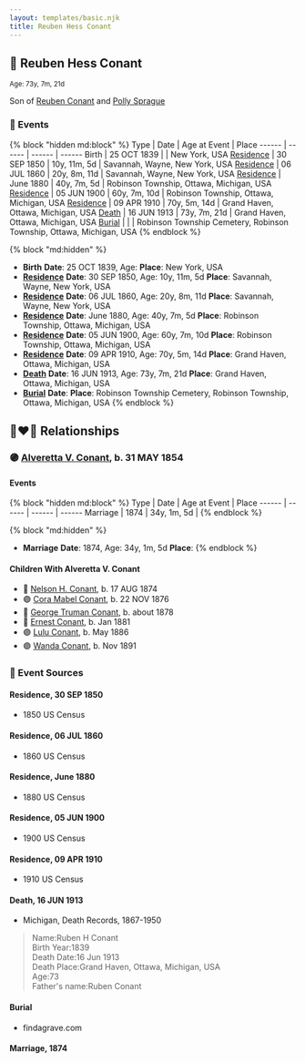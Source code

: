 ```yaml
---
layout: templates/basic.njk
title: Reuben Hess Conant
---
```

## 🔵 Reuben Hess Conant
<small>Age: 73y, 7m, 21d</small>

Son of [Reuben Conant](/people/7/72221832) and [Polly Sprague](/people/5/53927626)

### 📆 Events

{% block "hidden md:block" %}
Type | Date | Age at Event | Place
------ | ------ | ------ | ------
Birth | 25 OCT 1839 |  | New York, USA
[Residence](#event-event-0) | 30 SEP 1850 | 10y, 11m, 5d | Savannah, Wayne, New York, USA
[Residence](#event-event-1) | 06 JUL 1860 | 20y, 8m, 11d | Savannah, Wayne, New York, USA
[Residence](#event-event-2) | June 1880 | 40y, 7m, 5d | Robinson Township, Ottawa, Michigan, USA
[Residence](#event-event-3) | 05 JUN 1900 | 60y, 7m, 10d | Robinson Township, Ottawa, Michigan, USA
[Residence](#event-event-4) | 09 APR 1910 | 70y, 5m, 14d | Grand Haven, Ottawa, Michigan, USA
[Death](#event-event-8) | 16 JUN 1913 | 73y, 7m, 21d | Grand Haven, Ottawa, Michigan, USA
[Burial](#event-event-9) |  |  | Robinson Township Cemetery, Robinson Township, Ottawa, Michigan, USA
{% endblock %}

{% block "md:hidden" %}
- **Birth**
**Date**: 25 OCT 1839, Age:
**Place**: New York, USA
- **[Residence](#event-event-0)**
**Date**: 30 SEP 1850, Age: 10y, 11m, 5d
**Place**: Savannah, Wayne, New York, USA
- **[Residence](#event-event-1)**
**Date**: 06 JUL 1860, Age: 20y, 8m, 11d
**Place**: Savannah, Wayne, New York, USA
- **[Residence](#event-event-2)**
**Date**: June 1880, Age: 40y, 7m, 5d
**Place**: Robinson Township, Ottawa, Michigan, USA
- **[Residence](#event-event-3)**
**Date**: 05 JUN 1900, Age: 60y, 7m, 10d
**Place**: Robinson Township, Ottawa, Michigan, USA
- **[Residence](#event-event-4)**
**Date**: 09 APR 1910, Age: 70y, 5m, 14d
**Place**: Grand Haven, Ottawa, Michigan, USA
- **[Death](#event-event-8)**
**Date**: 16 JUN 1913, Age: 73y, 7m, 21d
**Place**: Grand Haven, Ottawa, Michigan, USA
- **[Burial](#event-event-9)**
**Date**:
**Place**: Robinson Township Cemetery, Robinson Township, Ottawa, Michigan, USA
{% endblock %}

## 👩‍❤️‍👨 Relationships

### 🟣 [Alveretta V. Conant](/people/6/60109856), b. 31 MAY 1854

#### Events

{% block "hidden md:block" %}
Type | Date | Age at Event | Place
------ | ------ | ------ | ------
Marriage | 1874 | 34y, 1m, 5d |
{% endblock %}

{% block "md:hidden" %}
- **Marriage**
**Date**: 1874, Age: 34y, 1m, 5d
**Place**:
{% endblock %}

#### Children With Alveretta V. Conant
* 🔵 [Nelson H. Conant](/people/9/90473988), b. 17 AUG 1874
* 🟣 [Cora Mabel Conant](/people/7/75623980), b. 22 NOV 1876
* 🔵 [George Truman Conant](/people/5/50624075), b. about 1878
* 🔵 [Ernest Conant](/people/4/4994264), b. Jan 1881
* 🟣 [Lulu Conant](/people/6/66371832), b. May 1886
* 🟣 [Wanda Conant](/people/3/3340870), b. Nov 1891
### 📰 Event Sources

#### <a id="event-event-0"></a> Residence, 30 SEP 1850
* 1850 US Census

#### <a id="event-event-1"></a> Residence, 06 JUL 1860
* 1860 US Census

#### <a id="event-event-2"></a> Residence, June 1880
* 1880 US Census

#### <a id="event-event-3"></a> Residence, 05 JUN 1900
* 1900 US Census

#### <a id="event-event-4"></a> Residence, 09 APR 1910
* 1910 US Census

#### <a id="event-event-8"></a> Death, 16 JUN 1913
* Michigan, Death Records, 1867-1950
>   
  > Name:Ruben H Conant  
  > Birth Year:1839  
  > Death Date:16 Jun 1913  
  > Death Place:Grand Haven, Ottawa, Michigan, USA  
  > Age:73  
  > Father's name:Ruben Conant

#### <a id="event-event-9"></a> Burial
* findagrave.com

#### <a id="event-family-0-event-0"></a> Marriage, 1874
